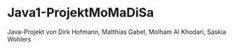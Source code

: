 # Java1-ProjektMoMaDiSa
Java-Projekt von Dirk Hofmann, Matthias Gabel, Molham Al Khodari, Saskia Wohlers
